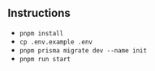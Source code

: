 ## Instructions

- `pnpm install`
- `cp .env.example .env`
- `pnpm prisma migrate dev --name init`
- `pnpm run start`
